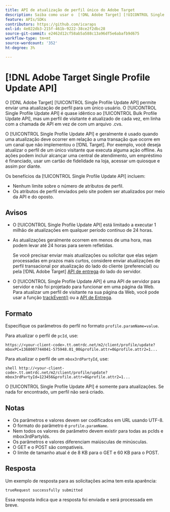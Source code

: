 ```yaml
---
title: API de atualização de perfil único do Adobe Target
description: Saiba como usar o  [!DNL Adobe Target] [!UICONTROL Single Profile Update API] para enviar dados de perfil de um único visitante para o  [!DNL Target].
feature: APIs/SDKs
contributors: https://github.com/icaraps
exl-id: 4e022db3-215f-461b-9222-38ce2f2dbc28
source-git-commit: e2462d12cf58ab5a588c13a96df5e6abafb9d675
workflow-type: tm+mt
source-wordcount: '352'
ht-degree: 3%

---
```


# [!DNL Adobe Target Single Profile Update API]

O [!DNL Adobe Target] [!UICONTROL Single Profile Update API] permite enviar uma atualização de perfil para um único usuário. O [!UICONTROL Single Profile Update API] é quase idêntico ao [!UICONTROL Bulk Profile Update API], mas um perfil de visitante é atualizado de cada vez, em linha com a chamada de API em vez de com um arquivo .cvs.

O [!UICONTROL Single Profile Update API] e geralmente é usado quando uma atualização deve ocorrer em relação a uma transação que ocorre em um canal que não implementou o [!DNL Target]. Por exemplo, você deseja atualizar o perfil de um único visitante que executa alguma ação offline. As ações podem incluir alcançar uma central de atendimento, um empréstimo é financiado, usar um cartão de fidelidade na loja, acessar um quiosque e assim por diante.

Os benefícios da [!UICONTROL Single Profile Update API] incluem:

* Nenhum limite sobre o número de atributos de perfil.
* Os atributos de perfil enviados pelo site podem ser atualizados por meio da API e do oposto.

## Avisos

* O [!UICONTROL Single Profile Update API] está limitado a executar 1 milhão de atualizações em qualquer período contínuo de 24 horas.
* As atualizações geralmente ocorrem em menos de uma hora, mas podem levar até 24 horas para serem refletidas.

  Se você precisar enviar mais atualizações ou solicitar que elas sejam processadas em prazos mais curtos, considere enviar atualizações de perfil transacional por atualização do lado do cliente (preferencial) ou pela [!DNL Adobe Target] [API de entrega](/help/dev/implement/delivery-api/overview.md) do lado do servidor.

* O [!UICONTROL Single Profile Update API] é uma API de servidor para servidor e não foi projetado para funcionar em uma página da Web. Para atualizar um perfil de visitante na sua página da Web, você pode usar a função [trackEvent()](/help/dev/implement/client-side/atjs/atjs-functions/adobe-target-trackevent.md) ou a [API de Entrega](/help/dev/implement/delivery-api/overview.md).

## Formato

Especifique os parâmetros do perfil no formato `profile.paramName=value`.

Para atualizar o perfil de `pcId`, use:

``````
https://<your-client-code>.tt.omtrdc.net/m2/client/profile/update?mboxPC=1368007744041-575948.01_00&profile.attr=0&profile.attr2=1...
``````

Para atualizar o perfil de um `mbox3rdPartyId`, use:

``````
shell http://<your-client-code>.tt.omtrdc.net/m2/client/profile/update?mbox3rdPartyId=123456&profile.attr=0&profile.attr2=1...
``````

O [!UICONTROL Single Profile Update API] é somente para atualizações. Se nada for encontrado, um perfil não será criado.

## Notas

* Os parâmetros e valores devem ser codificados em URL usando UTF-8.
* O formato do parâmetro é `profile.paramName`.
* Nem todos os valores de parâmetro devem existir para todas as pcIds e mbox3rdPartyIds.
* Os parâmetros e valores diferenciam maiúsculas de minúsculas.
* O GET e o POST são compatíveis.
* O limite de tamanho atual é de 8 KB para o GET e 60 KB para o POST.

## Resposta

Um exemplo de resposta para as solicitações acima tem esta aparência:

`trueRequest successfully submitted`

Essa resposta indica que a resposta foi enviada e será processada em breve.
